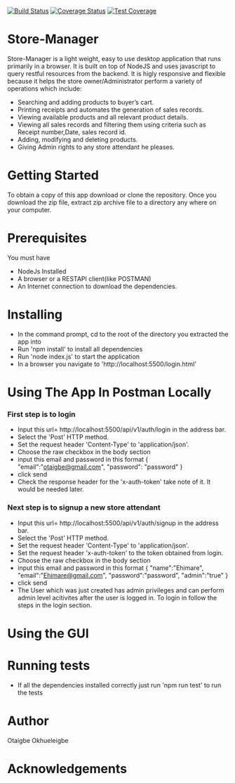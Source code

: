 [![Build Status](https://travis-ci.org/otaigbe/store-manager.svg?branch=develop)](https://travis-ci.org/otaigbe/store-manager)  [![Coverage Status](https://coveralls.io/repos/github/otaigbe/store-manager/badge.svg?branch=develop)](https://coveralls.io/github/otaigbe/store-manager?branch=develop) [![Test Coverage](https://api.codeclimate.com/v1/badges/100b2a4e64fc7695355c/test_coverage)](https://codeclimate.com/github/otaigbe/store-manager/test_coverage)

# Store-Manager
Store-Manager is a light weight, easy to use desktop application that runs primarily in a browser. It is built on top of NodeJS and uses javascript to query restful resources from the backend. It is higly responsive and flexible because it helps the store owner/Administrator perform a variety of operations which include:
* Searching and adding products to buyer’s cart.
* Printing receipts and automates the generation of sales records. 
* Viewing available products and all relevant product details.
* Viewing all sales records and filtering them using criteria such as Receipt number,Date, sales record id.
* Adding, modifying and deleting products.
* Giving Admin rights to any store attendant he pleases.

# Getting Started
To obtain a copy of this app download or clone the repository. Once you download the zip file, extract zip archive file to a directory any where on your computer.

# Prerequisites
You must have 
* NodeJs Installed
* A browser or a RESTAPI client(like POSTMAN)
* An Internet connection to download the dependencies.

# Installing
* In the command prompt, cd to the root of the directory you extracted the app into
* Run 'npm install' to install all dependencies
* Run 'node index.js' to start the application
* In a browser you navigate to 'http://localhost:5500/login.html'

# Using The App In Postman Locally
### First step is to login
* Input this url= http://localhost:5500/api/v1/auth/login in the address bar.
* Select the 'Post' HTTP method.
* Set the request header 'Content-Type' to 'application/json'.
* Choose the raw checkbox in the body section
* input this email and password in this format { "email":"otaigbe@gmail.com", "password": "password" } 
* click send
* Check the response header for the 'x-auth-token' take note of it. It would be needed later.
### Next step is to signup a new store attendant
* Input this url= http://localhost:5500/api/v1/auth/signup in the address bar.
* Select the 'Post' HTTP method.
* Set the request header 'Content-Type' to 'application/json'.
* Set the request header 'x-auth-token' to the token obtained from login.
* Choose the raw checkbox in the body section
* input this email and password in this format {  "name":"Ehimare", "email":"Ehimare@gmail.com", "password":"password",  "admin":"true" }
* click send
* The User which was just created has admin privileges and can perform admin level acitivites after the user is logged in. To login in follow the steps in the login section.


# Using the  GUI



# Running tests
* If all the dependencies installed correctly just run 'npm run test' to run the tests

# Author
Otaigbe Okhueleigbe

# Acknowledgements


